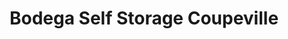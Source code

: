 ---
title: "Bodega Self Storage Coupeville"
url: /coupeville/bodega-self-storage-coupeville-state-route-20-2/
shop: storage rental
---
